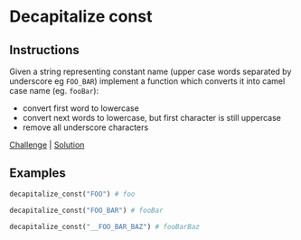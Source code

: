 # Decapitalize const

## Instructions

Given a string representing constant name (upper case words
separated by underscore eg `FOO_BAR`) implement a function which
converts it into camel case name (eg. `fooBar`):
- convert first word to lowercase
- convert next words to lowercase, but first character is still uppercase
- remove all underscore characters

[Challenge](challenge_spec.rb) | [Solution](solution.rb)

## Examples

```ruby
decapitalize_const("FOO") # foo

decapitalize_const("FOO_BAR") # fooBar

decapitalize_const("__FOO_BAR_BAZ") # fooBarBaz
```

